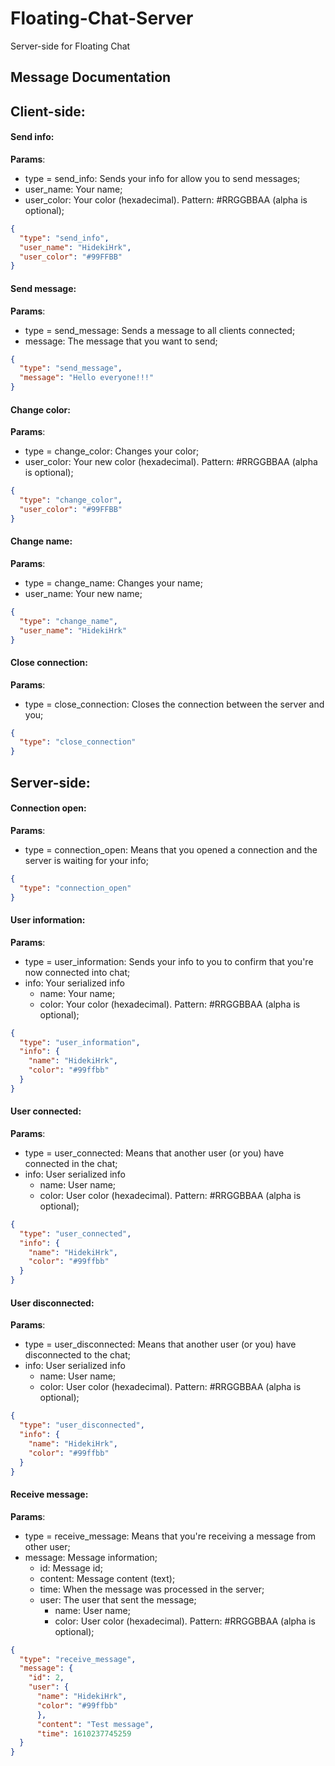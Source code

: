 # Floating-Chat-Server
Server-side for Floating Chat


## Message Documentation

## Client-side:

#### Send info:
**Params**:
- type = send_info: Sends your info for allow you to send messages;
- user_name: Your name;
- user_color: Your color (hexadecimal). Pattern: #RRGGBBAA (alpha is optional);
```json
{
  "type": "send_info",
  "user_name": "HidekiHrk",
  "user_color": "#99FFBB"
}
```

#### Send message:
**Params**:
- type = send_message: Sends a message to all clients connected;
- message: The message that you want to send;
```json
{
  "type": "send_message",
  "message": "Hello everyone!!!"
}
```

#### Change color:
**Params**:
- type = change_color: Changes your color;
- user_color: Your new color (hexadecimal). Pattern: #RRGGBBAA (alpha is optional);
```json
{
  "type": "change_color",
  "user_color": "#99FFBB"
}
```

#### Change name:
**Params**:
- type = change_name: Changes your name;
- user_name: Your new name;
```json
{
  "type": "change_name",
  "user_name": "HidekiHrk"
}
```

#### Close connection:
**Params**:
- type = close_connection: Closes the connection between the server and you;
```json
{
  "type": "close_connection"
}
```

## Server-side:

#### Connection open:
**Params**:
- type = connection_open: Means that you opened a connection and the server is waiting for your info;
```json
{
  "type": "connection_open"
}
```

#### User information:
**Params**:
- type = user_information: Sends your info to you to confirm that you're now connected into chat;
- info: Your serialized info
    - name: Your name;
    - color: Your color (hexadecimal). Pattern: #RRGGBBAA (alpha is optional);
```json
{
  "type": "user_information", 
  "info": {
    "name": "HidekiHrk",
    "color": "#99ffbb"
  }
}
```

#### User connected:
**Params**:
- type = user_connected: Means that another user (or you) have connected in the chat;
- info: User serialized info
    - name: User name;
    - color: User color (hexadecimal). Pattern: #RRGGBBAA (alpha is optional);
```json
{
  "type": "user_connected", 
  "info": {
    "name": "HidekiHrk",
    "color": "#99ffbb"
  }
}
```

#### User disconnected:
**Params**:
- type = user_disconnected: Means that another user (or you) have disconnected to the chat;
- info: User serialized info
    - name: User name;
    - color: User color (hexadecimal). Pattern: #RRGGBBAA (alpha is optional);
```json
{
  "type": "user_disconnected", 
  "info": {
    "name": "HidekiHrk",
    "color": "#99ffbb"
  }
}
```

#### Receive message:
**Params**:
- type = receive_message: Means that you're receiving a message from other user;
- message: Message information;
    - id: Message id;
    - content: Message content (text);
    - time: When the message was processed in the server;
    - user: The user that sent the message;
        - name: User name;
        - color: User color (hexadecimal). Pattern: #RRGGBBAA (alpha is optional);
```json
{
  "type": "receive_message",
  "message": {
    "id": 2,
    "user": {
      "name": "HidekiHrk",
      "color": "#99ffbb"
      },
      "content": "Test message",
      "time": 1610237745259
  }
}
```
